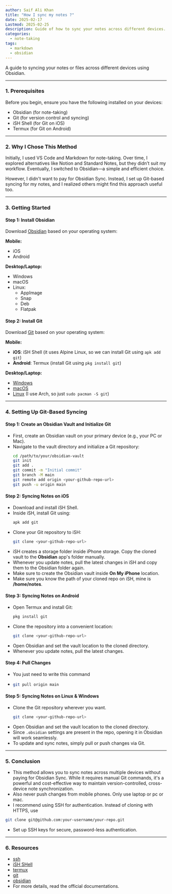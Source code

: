 ```yaml
---
author: Saif Ali Khan
title: "How I sync my notes ?"
date: 2025-02-17
Lastmod: 2025-02-25
description: Guide of how to sync your notes across different devices.
categories:
  - note-taking
tags:
  - markdown
  - obsidian
---
```


A guide to syncing your notes or files across different devices using Obsidian.

<!--more-->

---

### 1. Prerequisites
Before you begin, ensure you have the following installed on your devices:
- Obsidian (for note-taking)
- Git (for version control and syncing)
- iSH Shell (for Git on iOS) 
- Termux (for Git on Android)

---

### 2. Why I Chose This Method
Initially, I used VS Code and Markdown for note-taking. Over time, I explored alternatives like Notion and Standard Notes, but they didn’t suit my workflow. Eventually, I switched to Obsidian—a simple and efficient choice.

However, I didn't want to pay for Obsidian Sync. Instead, I set up Git-based syncing for my notes, and I realized others might find this approach useful too.

---

### 3. Getting Started
#### Step 1: Install Obsidian
Download [Obsidian](https://obsidian.md/download) based on your operating system:

**Mobile:**
- iOS 
- Android 
  
**Desktop/Laptop:**
- Windows 
- macOS 
- Linux:
  - AppImage
  - Snap
  - Deb
  - Flatpak

#### Step 2: Install Git
Download [Git](https://git-scm.com/downloads) based on your operating system:

**Mobile:**
- **iOS**: iSH Shell (it uses Alpine Linux, so we can install Git using `apk add git`)
- **Android**: Termux (install Git using `pkg install git`)

**Desktop/Laptop:**
- [Windows](https://git-scm.com/downloads/win)
- [macOS](https://git-scm.com/downloads/mac)
- [Linux](https://git-scm.com/downloads/linux) (I use Arch, so just `sudo pacman -S git`)

---

### 4. Setting Up Git-Based Syncing
#### Step 1: Create an Obsidian Vault and Initialize Git
- First, create an Obsidian vault on your primary device (e.g., your PC or Mac).
- Navigate to the vault directory and initialize a Git repository:
  ```sh
  cd /path/to/your/obsidian-vault
  git init
  git add .
  git commit -m "Initial commit"
  git branch -M main
  git remote add origin <your-github-repo-url>
  git push -u origin main
  ```

#### Step 2: Syncing Notes on iOS
- Download and install iSH Shell.
- Inside iSH, install Git using:
  ```sh
  apk add git
  ```
- Clone your Git repository to iSH:
  ```sh
  git clone <your-github-repo-url>
  ```
- iSH creates a storage folder inside iPhone storage. Copy the cloned vault to the **Obsidian** app's folder manually.
- Whenever you update notes, pull the latest changes in iSH and copy them to the Obsidian folder again.
- Make sure to create the Obsidian vault inside **On My iPhone** location.
- Make sure you know the path of your cloned repo on iSH, mine is **/home/notes**.

#### Step 3: Syncing Notes on Android
- Open Termux and install Git:
  ```sh
  pkg install git
  ```
- Clone the repository into a convenient location:
  ```sh
  git clone <your-github-repo-url>
  ```
- Open Obsidian and set the vault location to the cloned directory.
-  Whenever you update notes, pull the latest changes.

#### Step 4: Pull Changes 
- You just need to write this command 
- ```sh
  git pull origin main
  ```

#### Step 5: Syncing Notes on Linux & Windows
- Clone the Git repository wherever you want.
  ```sh
  git clone <your-github-repo-url>
  ```
- Open Obsidian and set the vault location to the cloned directory.
- Since `.obsidian` settings are present in the repo, opening it in Obsidian will work seamlessly.
- To update and sync notes, simply pull or push changes via Git.

---

### 5. Conclusion
- This method allows you to sync notes across multiple devices without paying for Obsidian Sync. While it requires manual Git commands, it's a powerful and cost-effective way to maintain version-controlled, cross-device note synchronization.
- Also never push changes from mobile phones. Only use laptop or pc or mac.
- I recommend using SSH for authentication. Instead of cloning with HTTPS, use
```sh
git clone git@github.com:your-username/your-repo.git
``` 
- Set up SSH keys for secure, password-less authentication.

---

### 6. Resources
- [ssh](https://docs.github.com/en/authentication/connecting-to-github-with-ssh/generating-a-new-ssh-key-and-adding-it-to-the-ssh-agent)
- [iSH SHell](https://github.com/ish-app/ish)
- [termux](https://github.com/termux/termux-app#github)
- [git](https://github.com/git)
- [obsidian](https://github.com/obsidianmd)
- For more details, read the official documentations.